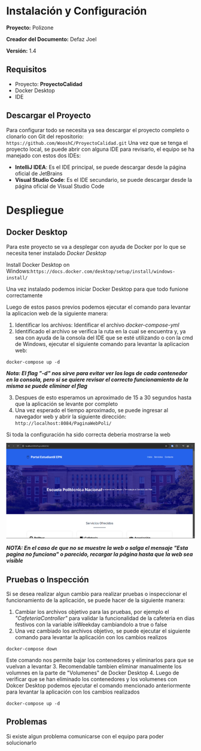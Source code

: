# Instalación y Configuración

**Proyecto:** Polizone

**Creador del Documento:** Defaz Joel

**Versión:** 1.4

## Requisitos

- Proyecto: **ProyectoCalidad**
- Docker Desktop
- IDE

## Descargar el Proyecto
Para configurar todo se necesita ya sea descargar el proyecto completo o clonarlo con Git del repositorio: `https://github.com/WooshC/ProyectoCalidad.git`
Una vez que se tenga el proyecto local, se puede abrir con alguna IDE para revisarlo, el equipo se ha manejado con estos dos IDEs:
- **IntelliJ IDEA**: Es el IDE principal, se puede descargar desde la página oficial de JetBrains
- **Visual Studio Code**: Es el IDE secundario, se puede descargar desde la página oficial de Visual Studio Code

# Despliegue
## Docker Desktop
Para este proyecto se va a desplegar con ayuda de Docker por lo que se necesita tener instalado *Docker Desktop*

Install Docker Desktop on Windows:`https://docs.docker.com/desktop/setup/install/windows-install/`

Una vez instalado podemos iniciar Docker Desktop para que todo funione correctamente

Luego de estos pasos previos podemos ejecutar el comando para levantar la aplicacion web de la siguiente manera:
1. Identificar los archivos:
Identificar el archivo *docker-compose-yml*
2. Identificado el archivo se verifica la ruta en la cual se encuentra y, ya sea con ayuda de la consola del IDE que se esté utilizando o con la cmd de Windows, ejecutar el siguiente comando para levantar la aplicacion web:
```
docker-compose up -d
```
   ***Nota: El flag "-d" nos sirve para evitar ver los logs de cada contenedor en la consola, pero si se quiere revisar el correcto funcionamiento de la misma se puede eliminar el flag***

3. Despues de esto esperamos un aproximado de 15 a 30 segundos hasta que la aplicación se levante por completo
4. Una vez esperado el tiempo aproximado, se puede ingresar al navegador web y abrir la siguiente dirección:
`http://localhost:8084/PaginaWebPoli/`

Si toda la configuración ha sido correcta deberia mostrarse la web

   ![Web Polizone](./imgReadme/web.png)

***NOTA: En el caso de que no se muestre la web o salga el mensaje "Esta pagina no funciona" o parecido, recargar la página hasta que la web sea visible***

## Pruebas o Inspección

Si se desea realizar algun cambio para realizar pruebas o inspeccionar el funcionamiento de la aplicación, se puede hacer de la siguiente manera:

1. Cambiar los archivos objetivo para las pruebas, por ejemplo el *"CafeteriaController"* para validar la funcionalidad de la cafeteria en dias festivos con la variable isWeekday cambiandolo a true o false
2. Una vez cambiado los archivos objetivo, se puede ejecutar el siguiente comando para levantar la aplicación con los cambios realizos
```
docker-compose down
```
Este comando nos permite bajar los contenedores y eliminarlos para que se vuelvan a levantar
3. Recomendable tambien eliminar manualmente los volumnes en la parte de "Volumenes" de Docker Desktop
4. Luego de verificar que se han eliminado los contenedores  y los volumenes con Dokcer Desktop podemos ejecutar el comando mencionado anteriormente para levantar la aplicación con los cambios realizados
```
docker-compose up -d
```

## Problemas
Si existe algun problema comunicarse con el equipo para poder solucionarlo